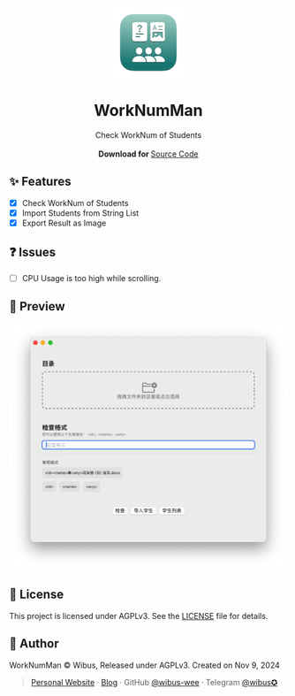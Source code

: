 <p align="center">
  <p align="center">
    <img src="./WorkNumMan/Assets.xcassets/AppIcon.appiconset/icon_128x128@2x.png" alt="Preview" width="128" />
  </p>
	<h1 align="center"><b>WorkNumMan</b></h1>
	<p align="center">
		Check WorkNum of Students
    <br />
    <br />
    <b>Download for </b>
		<a href="https://github.com/wibus-wee/WorkNumMan/archive/refs/heads/main.zip">Source Code</a>
    <br />
  </p>
</p>

## ✨ Features

- [x] Check WorkNum of Students
- [x] Import Students from String List
- [x] Export Result as Image

## ❓ Issues

- [ ] CPU Usage is too high while scrolling.

## 🎨 Preview

![preview](./preview.png)

## 📄 License

This project is licensed under AGPLv3. See the [LICENSE](LICENSE) file for details.

## 📝 Author

WorkNumMan © Wibus, Released under AGPLv3. Created on Nov 9, 2024

> [Personal Website](http://wibus.ren/) · [Blog](https://blog.wibus.ren/) · GitHub [@wibus-wee](https://github.com/wibus-wee/) · Telegram [@wibus✪](https://t.me/wibus_wee)
